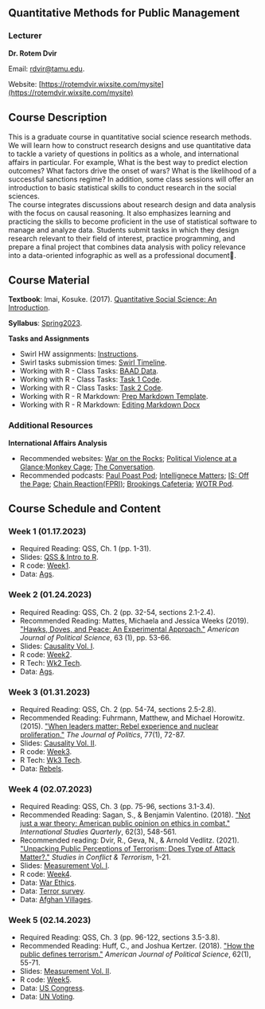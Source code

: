 ## Quantitative Methods for Public Management

### Lecturer

**Dr. Rotem Dvir**

Email: [rdvir@tamu.edu](rdvir@tamu.edu). 

Website: [https://rotemdvir.wixsite.com/mysite](https://rotemdvir.wixsite.com/mysite)

## Course Description
This is a graduate course in quantitative social science research methods. We will learn how to construct research designs and use quantitative data to tackle a variety of questions in politics as a whole, and international affairs in particular. For example, What is the best way to predict election outcomes? What factors drive the onset of wars? What is the likelihood of a successful sanctions regime? In addition, some class sessions will offer an introduction to basic statistical skills to conduct research in the social sciences.  
The course integrates discussions about research design and data analysis with the focus on causal reasoning. It also emphasizes learning and practicing the skills to become proficient in the use of statistical software to manage and analyze data. Students submit tasks in which they design research relevant to their field of interest, practice programming, and prepare a final project that combines data analysis with policy relevance into a data-oriented infographic as well as a professional document📃.

## Course Material

**Textbook**: Imai, Kosuke. (2017). [Quantitative Social Science: An Introduction](https://qss.princeton.press).    

**Syllabus**: [Spring2023](/assets/BUSH_Syllabus2022.pdf).

**Tasks and Assignments**  

  - Swirl HW assignments: [Instructions](/assets/Tasks/Swirl.pdf).
  - Swirl tasks submission times: [Swirl Timeline](/assets/Tasks/Swirl_timeline.pdf).
  - Working with R - Class Tasks: [BAAD Data](/assets/Tasks/Data_ClassTask1.dta).
  - Working with R - Class Tasks: [Task 1 Code](/assets/Tasks/ClassTask1.R).
  - Working with R - Class Tasks: [Task 2 Code](/assets/Tasks/ClassTask2.R).
  - Working with R - R Markdown: [Prep Markdown Template](/assets/Tasks/MarkdownTemp_Ins.pdf).
  - Working with R - R Markdown: [Editing Markdown Docx](/assets/Tasks/Markdown_Inst.pdf)


### Additional Resources

**International Affairs Analysis**  

  - Recommended websites: [War on the Rocks](https://warontherocks.com); [Political Violence at a Glance](https://politicalviolenceataglance.org);[Monkey Cage](https://monkeycagetopicguides.org); [The Conversation](https://theconversation.com/us).
  - Recommended podcasts: [Paul Poast Pod](https://open.spotify.com/show/57N2HMfcYw3coHTPv1lYw7); [Intellignece Matters](https://podbay.fm/p/intelligence-matters); [IS: Off the Page](https://www.belfercenter.org/OffthePage); [Chain Reaction(FPRI)](https://www.fpri.org/multimedia/chain-reaction/); [Brookings Cafeteria](https://www.brookings.edu/series/brookings-cafeteria-podcast/); [WOTR Pod](https://warontherocks.com/category/podcasts/war-on-the-rocks/).  


## Course Schedule and Content

### Week 1 (01.17.2023)  

  - Required Reading: QSS, Ch. 1 (pp. 1-31).
  - Slides: [QSS & Intro to R](/assets/Week1/wk1_slides.pdf).
  - R code: [Week1](/assets/Week1/Code_week1.R).
  - Data: [Ags](/assets/Week1/ags.xlsx).


### Week 2 (01.24.2023) 

  - Required Reading: QSS, Ch. 2 (pp. 32-54, sections 2.1-2.4).
  - Recommended Reading: Mattes, Michaela and Jessica Weeks (2019). ["Hawks, Doves, and Peace: An Experimental Approach."](https://doi.org/10.1111/ajps.12392) *American Journal of Political Science*, 63 (1), pp. 53-66. 
  - Slides: [Causality Vol. I](/assets/Week2/wk2_slides.pdf).
  - R code: [Week2](/assets/Week2/Code_week2.R).
  - R Tech: [Wk2 Tech](/assets/Week2/Wk2_Tech.R).
  - Data: [Ags](/assets/Week2/MattesweeksEdit.dta).

### Week 3 (01.31.2023)  

  - Required Reading: QSS, Ch. 2 (pp. 54-74, sections 2.5-2.8).
  - Recommended Reading: Fuhrmann, Matthew, and Michael Horowitz. (2015). ["When leaders matter: Rebel experience and nuclear proliferation."](https://doi.org/10.1086/678308) *The Journal of Politics*, 77(1), 72-87.
  - Slides: [Causality Vol. II](/assets/Week3/wk3_slides.pdf).
  - R code: [Week3](/assets/Week3/Code_week3.R).
  - R Tech: [Wk3 Tech](/assets/Week3/Wk3_Tech.R).
  - Data: [Rebels](/assets/Week3/RebelsDataset_FH2015.dta).

### Week 4 (02.07.2023)  

  - Required Reading: QSS, Ch. 3 (pp. 75-96, sections 3.1-3.4).
  - Recommended Reading: Sagan, S., & Benjamin Valentino. (2018). ["Not just a war theory: American public opinion on ethics in combat."](https://doi.org/10.1093/isq/sqy033) *International Studies Quarterly*, 62(3), 548-561.
  - Recommended reading: Dvir, R., Geva, N., & Arnold Vedlitz. (2021). ["Unpacking Public Perceptions of Terrorism: Does Type of Attack Matter?."](https://doi.org/10.1080/1057610X.2021.1886427) *Studies in Conflict & Terrorism*, 1-21.
  - Slides: [Measurement Vol. I](/assets/Week4/wk4_slides.pdf).
  - R code: [Week4](/assets/Week4/Code_week4.R).
  - Data: [War Ethics](/assets/Week4/WarEthics.dta).
  - Data: [Terror survey](/assets/Week4/Bush_TerrorSurvey.csv).
  - Data: [Afghan Villages](/assets/Week4/afghan-village.csv).

### Week 5 (02.14.2023)  

  - Required Reading: QSS, Ch. 3 (pp. 96-122, sections 3.5-3.8).
  - Recommended Reading: Huff, C., and Joshua Kertzer. (2018). ["How the public defines terrorism."](https://doi.org/10.1111/ajps.12329) *American Journal of Political Science*, 62(1), 55-71.
  - Slides: [Measurement Vol. II](/assets/Week5/wk5_slides.pdf).
  - R code: [Week5](/assets/Week5/Code_week5.R).
  - Data: [US Congress](/assets/Week5/congress.csv).
  - Data: [UN Voting](/assets/Week5/unvoting.csv).










